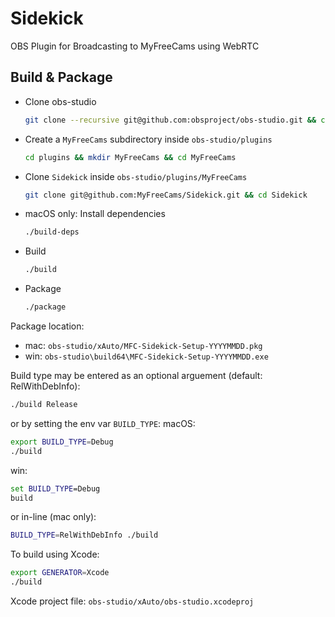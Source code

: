 # Sidekick

OBS Plugin for Broadcasting to MyFreeCams using WebRTC

## Build & Package

* Clone obs-studio
  ```bash
  git clone --recursive git@github.com:obsproject/obs-studio.git && cd obs-studio
  ```

* Create a `MyFreeCams` subdirectory inside `obs-studio/plugins`
  ```bash
  cd plugins && mkdir MyFreeCams && cd MyFreeCams
  ```

* Clone `Sidekick` inside `obs-studio/plugins/MyFreeCams`
  ```bash
  git clone git@github.com:MyFreeCams/Sidekick.git && cd Sidekick
  ```

* macOS only: Install dependencies
  ```bash
  ./build-deps
  ```

* Build
  ```bash
  ./build
  ```

* Package
  ```bash
  ./package
  ```

Package location:
* mac: `obs-studio/xAuto/MFC-Sidekick-Setup-YYYYMMDD.pkg`
* win: `obs-studio\build64\MFC-Sidekick-Setup-YYYYMMDD.exe`

Build type may be entered as an optional arguement (default: RelWithDebInfo):
```bash
./build Release
```
or by setting the env var `BUILD_TYPE`:
macOS:
```bash
export BUILD_TYPE=Debug
./build
```
win:
```bat
set BUILD_TYPE=Debug
build
```
or in-line (mac only):
```bash
BUILD_TYPE=RelWithDebInfo ./build
```

To build using Xcode:
```bash
export GENERATOR=Xcode
./build
```

Xcode project file: `obs-studio/xAuto/obs-studio.xcodeproj`
